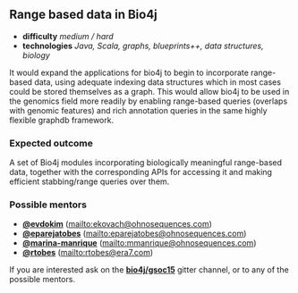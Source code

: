 ## Range based data in Bio4j

- **difficulty** _medium / hard_
- **technologies** _Java, Scala, graphs, blueprints++, data structures, biology_

It would expand the applications for bio4j to begin to incorporate range-based data, using adequate indexing data structures which in most cases could be stored themselves as a graph. This would allow bio4j to be used in the genomics field more readily by enabling range-based queries (overlaps with genomic features) and rich annotation queries in the same highly flexible graphdb framework.

### Expected outcome

A set of Bio4j modules incorporating biologically meaningful range-based data, together with the corresponding APIs for accessing it and making efficient stabbing/range queries over them.

### Possible mentors

- **[@evdokim](https://github.com/evdokim)** (<mailto:ekovach@ohnosequences.com>)
- **[@eparejatobes](https://github.com/eparejatobes)** (<mailto:eparejatobes@ohnosequences.com>)
- **[@marina-manrique](https://github.com/marina-manrique)** (<mailto:mmanrique@ohnosequences.com>)
- **[@rtobes](https://github.com/rtobes)** (<mailto:rtobes@era7.com>)

If you are interested ask on the **[bio4j/gsoc15](https://gitter.im/bio4j/gsoc15?utm_source=share-link&utm_medium=link&utm_campaign=share-link)** gitter channel, or to any of the possible mentors.